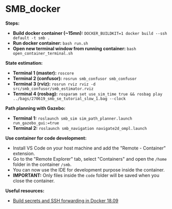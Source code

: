 # SMB_docker

**Steps:**
* **Build docker container (~15mn):** `DOCKER_BUILDKIT=1 docker build --ssh default -t smb .`
* **Run docker container:** `bash run.sh`
* **Open new terminal window from running container:** `bash open_container_terminal.sh`

**State estimation:**
* **Terminal 1 (master):** `roscore`
* **Terminal 2 (confusor):** `rosrun smb_confusor smb_confusor`
* **Terminal 3 (rviz):** `rosrun rviz rviz -d src/smb_confusor/smb_estimator.rviz`
* **Terminal 4 (rosbag):** `rosparam set use_sim_time true && rosbag play ../bags/270619_smb_se_tutorial_slow_1.bag --clock`

**Path planning with Gazebo:**
* **Terminal 1:** `roslaunch smb_sim sim_path_planner.launch run_gazebo_gui:=true`
* **Terminal 2:** `roslaunch smb_navigation navigate2d_ompl.launch`

**Use container for code development:**
- Install VS Code on your host machine and add the "Remote - Container" extension.
- Go to the "Remote Explorer" tab, select "Containers" and open the `/home` folder in the container `/smb`.
- You can now use the IDE for development purpose inside the container.
- **IMPORTANT:** Only files inside the `code` folder will be saved when you close the container.

**Useful resources:**
* [Build secrets and SSH forwarding in Docker 18.09](https://medium.com/@tonistiigi/build-secrets-and-ssh-forwarding-in-docker-18-09-ae8161d066)